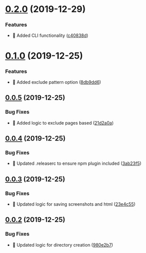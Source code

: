 # [0.2.0](https://github.com/alexstaroselsky/bettong/compare/v0.1.0...v0.2.0) (2019-12-29)


### Features

* 🎸 Added CLI functionality ([c40838d](https://github.com/alexstaroselsky/bettong/commit/c40838dbd58214b3f185966d7b80df9fe900b7b7))

# [0.1.0](https://github.com/alexstaroselsky/bettong/compare/v0.0.5...v0.1.0) (2019-12-25)


### Features

* 🎸 Added exclude pattern option ([8db9dd6](https://github.com/alexstaroselsky/bettong/commit/8db9dd6a50e3e6bd44f2bc6362e03f59cd7e5fd9))

## [0.0.5](https://github.com/alexstaroselsky/bettong/compare/v0.0.4...v0.0.5) (2019-12-25)


### Bug Fixes

* 🐛 Added logic to exclude pages based ([21d2a0a](https://github.com/alexstaroselsky/bettong/commit/21d2a0a9753a7fd5e6ea4d3c68ae3ccc41284baf))

## [0.0.4](https://github.com/alexstaroselsky/bettong/compare/v0.0.3...v0.0.4) (2019-12-25)


### Bug Fixes

* 🐛 Updated .releaserc to ensure npm plugin included ([3ab23f5](https://github.com/alexstaroselsky/bettong/commit/3ab23f54caa2d181ebe82a7e5af8353c27278342))

## [0.0.3](https://github.com/alexstaroselsky/bettong/compare/v0.0.2...v0.0.3) (2019-12-25)


### Bug Fixes

* 🐛 Updated logic for saving screenshots and html ([23e4c55](https://github.com/alexstaroselsky/bettong/commit/23e4c5523135b8d7da1eef5135e3214922f22924))

## [0.0.2](https://github.com/alexstaroselsky/bettong/compare/v0.0.1...v0.0.2) (2019-12-25)


### Bug Fixes

* 🐛 Updated logic for directory creation ([980e2b7](https://github.com/alexstaroselsky/bettong/commit/980e2b7dc7e5b0dc7002edcdeb6cebefe20d2b66))
